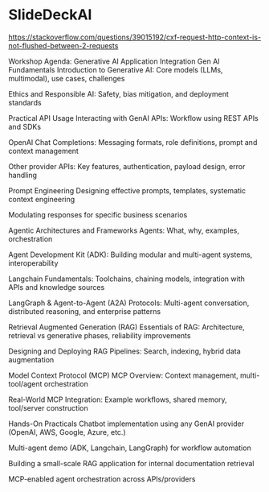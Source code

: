 # SlideDeckAI
https://stackoverflow.com/questions/39015192/cxf-request-http-context-is-not-flushed-between-2-requests

Workshop Agenda: Generative AI Application Integration
Gen AI Fundamentals
Introduction to Generative AI: Core models (LLMs, multimodal), use cases, challenges

Ethics and Responsible AI: Safety, bias mitigation, and deployment standards

Practical API Usage
Interacting with GenAI APIs: Workflow using REST APIs and SDKs

OpenAI Chat Completions: Messaging formats, role definitions, prompt and context management

Other provider APIs: Key features, authentication, payload design, error handling

Prompt Engineering
Designing effective prompts, templates, systematic context engineering

Modulating responses for specific business scenarios

Agentic Architectures and Frameworks
Agents: What, why, examples, orchestration

Agent Development Kit (ADK): Building modular and multi-agent systems, interoperability

Langchain Fundamentals: Toolchains, chaining models, integration with APIs and knowledge sources

LangGraph & Agent-to-Agent (A2A) Protocols: Multi-agent conversation, distributed reasoning, and enterprise patterns

Retrieval Augmented Generation (RAG)
Essentials of RAG: Architecture, retrieval vs generative phases, reliability improvements

Designing and Deploying RAG Pipelines: Search, indexing, hybrid data augmentation

Model Context Protocol (MCP)
MCP Overview: Context management, multi-tool/agent orchestration

Real-World MCP Integration: Example workflows, shared memory, tool/server construction

Hands-On Practicals
Chatbot implementation using any GenAI provider (OpenAI, AWS, Google, Azure, etc.)

Multi-agent demo (ADK, Langchain, LangGraph) for workflow automation

Building a small-scale RAG application for internal documentation retrieval

MCP-enabled agent orchestration across APIs/providers




